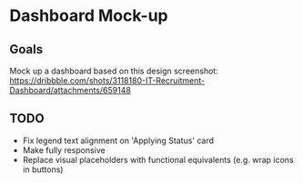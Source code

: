 # Dashboard Mock-up

## Goals
Mock up a dashboard based on this design screenshot:
https://dribbble.com/shots/3118180-IT-Recruitment-Dashboard/attachments/659148

## TODO
- Fix legend text alignment on 'Applying Status' card
- Make fully responsive
- Replace visual placeholders with functional equivalents (e.g. wrap icons in buttons)
